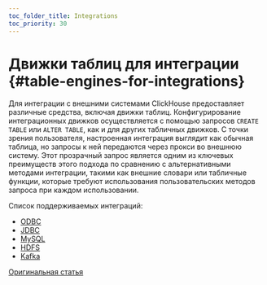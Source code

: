 ```yaml
---
toc_folder_title: Integrations
toc_priority: 30
---
```


# Движки таблиц для интеграции {#table-engines-for-integrations}

Для интеграции с внешними системами ClickHouse предоставляет различные средства, включая движки таблиц. Конфигурирование интеграционных движков осуществляется с помощью запросов `CREATE TABLE` или `ALTER TABLE`, как и для других табличных движков. С точки зрения пользователя, настроенная интеграция выглядит как обычная таблица, но запросы к ней передаются через прокси во внешнюю систему. Этот прозрачный запрос является одним из ключевых преимуществ этого подхода по сравнению с альтернативными методами интеграции, такими как внешние словари или табличные функции, которые требуют использования пользовательских методов запроса при каждом использовании.

Список поддерживаемых интеграций:

-   [ODBC](../../../engines/table-engines/integrations/odbc.md)
-   [JDBC](../../../engines/table-engines/integrations/jdbc.md)
-   [MySQL](../../../engines/table-engines/integrations/mysql.md)
-   [HDFS](../../../engines/table-engines/integrations/hdfs.md)
-   [Kafka](../../../engines/table-engines/integrations/kafka.md)

[Оригинальная статья](https://clickhouse.tech/docs/ru/engines/table-engines/integrations/) <!--hide-->
